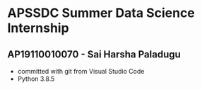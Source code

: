 # APSSDC Summer Data Science Internship
## AP19110010070 - Sai Harsha Paladugu
- committed with git from Visual Studio Code
- Python 3.8.5
